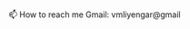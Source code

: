  📫 How to reach me Gmail: vmliyengar@gmail

<!---
justvishh/justvishh is a ✨ special ✨ repository because its `README.md` (this file) appears on your GitHub profile.
You can click the Preview link to take a look at your changes.
--->
